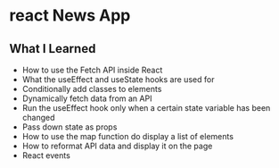 # react News App

## What I Learned
* How to use the Fetch API inside React
* What the useEffect and useState hooks are used for
*  Conditionally add classes to elements
* Dynamically fetch data from an API
* Run the useEffect hook only when a certain state variable has been changed
* Pass down state as props
* How to use the map function do display a list of elements
* How to reformat API data and display it on the page
* React events